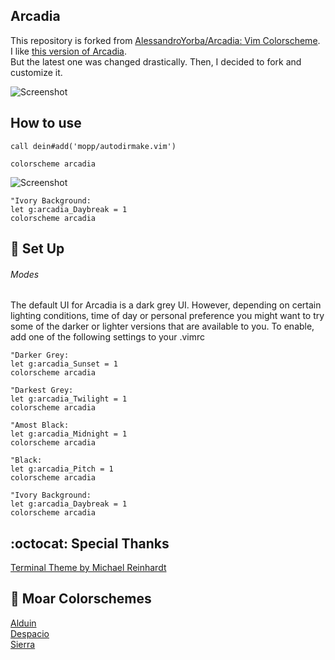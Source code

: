 ## Arcadia
This repository is forked from [AlessandroYorba/Arcadia: Vim Colorscheme](https://github.com/AlessandroYorba/Arcadia).  
I like [this version of Arcadia](https://github.com/AlessandroYorba/Arcadia/commit/f0988a4d209570b54728aa9163f0ddc2679ea575).  
But the latest one was changed drastically. Then, I decided to fork and customize it.

![Screenshot](https://user-images.githubusercontent.com/11221489/27363744-2651160c-55eb-11e7-94e4-3f72887926e4.png)

## How to use

```vim
call dein#add('mopp/autodirmake.vim')

colorscheme arcadia
```

![Screenshot](https://user-images.githubusercontent.com/11221489/27363749-2cdd803c-55eb-11e7-9297-27784b06a8e7.png)

```VimL
"Ivory Background:
let g:arcadia_Daybreak = 1
colorscheme arcadia
```

:space_invader: Set Up
------

###### Modes 
The default UI for Arcadia is a dark grey UI. However, depending on certain lighting conditions, time of day or personal preference you might want to try some of the darker or lighter versions that are available to you. To enable, add one of the following settings to your .vimrc 

```VimL
"Darker Grey:
let g:arcadia_Sunset = 1
colorscheme arcadia
```
```VimL
"Darkest Grey:
let g:arcadia_Twilight = 1
colorscheme arcadia
```

```VimL
"Amost Black:
let g:arcadia_Midnight = 1
colorscheme arcadia
```

```VimL
"Black:
let g:arcadia_Pitch = 1
colorscheme arcadia
```

```VimL
"Ivory Background:
let g:arcadia_Daybreak = 1
colorscheme arcadia
```

:octocat: Special Thanks
-----------------
[Terminal Theme by Michael Reinhardt](https://github.com/mreinhardt)  

:octopus: Moar Colorschemes
-------
[Alduin](https://github.com/AlessandroYorba/Alduin)  
[Despacio](https://github.com/AlessandroYorba/Despacio)  
[Sierra](https://github.com/AlessandroYorba/Sierra)
